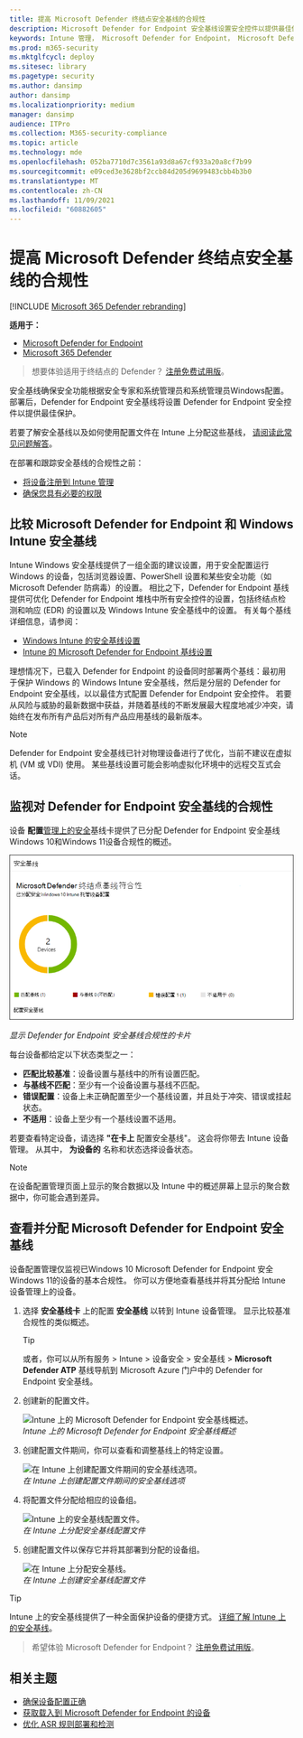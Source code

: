 ```yaml
---
title: 提高 Microsoft Defender 终结点安全基线的合规性
description: Microsoft Defender for Endpoint 安全基线设置安全控件以提供最佳保护。
keywords: Intune 管理， Microsoft Defender for Endpoint， Microsoft Defender， Microsoft Defender for Endpoint ASR， 安全基线
ms.prod: m365-security
ms.mktglfcycl: deploy
ms.sitesec: library
ms.pagetype: security
ms.author: dansimp
author: dansimp
ms.localizationpriority: medium
manager: dansimp
audience: ITPro
ms.collection: M365-security-compliance
ms.topic: article
ms.technology: mde
ms.openlocfilehash: 052ba7710d7c3561a93d8a67cf933a20a8cf7b99
ms.sourcegitcommit: e09ced3e3628bf2ccb84d205d9699483cbb4b3b0
ms.translationtype: MT
ms.contentlocale: zh-CN
ms.lasthandoff: 11/09/2021
ms.locfileid: "60882605"
---
```

# <a name="increase-compliance-to-the-microsoft-defender-for-endpoint-security-baseline"></a>提高 Microsoft Defender 终结点安全基线的合规性

[!INCLUDE [Microsoft 365 Defender rebranding](../../includes/microsoft-defender.md)]

**适用于：**
- [Microsoft Defender for Endpoint](https://go.microsoft.com/fwlink/p/?linkid=2154037)
- [Microsoft 365 Defender](https://go.microsoft.com/fwlink/?linkid=2118804)

> 想要体验适用于终结点的 Defender？ [注册免费试用版](https://signup.microsoft.com/create-account/signup?products=7f379fee-c4f9-4278-b0a1-e4c8c2fcdf7e&ru=https://aka.ms/MDEp2OpenTrial?ocid=docs-wdatp-onboardconfigure-abovefoldlink)。

安全基线确保安全功能根据安全专家和系统管理员和系统管理员Windows配置。 部署后，Defender for Endpoint 安全基线将设置 Defender for Endpoint 安全控件以提供最佳保护。

若要了解安全基线以及如何使用配置文件在 Intune 上分配这些基线， [请阅读此常见问题解答](/intune/security-baselines#q--a)。

在部署和跟踪安全基线的合规性之前：

- [将设备注册到 Intune 管理](configure-machines.md#enroll-devices-to-intune-management)
- [确保您具有必要的权限](configure-machines.md#obtain-required-permissions)

## <a name="compare-the-microsoft-defender-for-endpoint-and-the-windows-intune-security-baselines"></a>比较 Microsoft Defender for Endpoint 和 Windows Intune 安全基线

Intune Windows 安全基线提供了一组全面的建议设置，用于安全配置运行 Windows 的设备，包括浏览器设置、PowerShell 设置和某些安全功能（如 Microsoft Defender 防病毒）的设置。 相比之下，Defender for Endpoint 基线提供可优化 Defender for Endpoint 堆栈中所有安全控件的设置，包括终结点检测和响应 (EDR) 的设置以及 Windows Intune 安全基线中的设置。 有关每个基线详细信息，请参阅：

- [Windows Intune 的安全基线设置](/intune/security-baseline-settings-windows)
- [Intune 的 Microsoft Defender for Endpoint 基线设置](/intune/security-baseline-settings-defender-atp)

理想情况下，已载入 Defender for Endpoint 的设备同时部署两个基线：最初用于保护 Windows 的 Windows Intune 安全基线，然后是分层的 Defender for Endpoint 安全基线，以以最佳方式配置 Defender for Endpoint 安全控件。 若要从风险与威胁的最新数据中获益，并随着基线的不断发展最大程度地减少冲突，请始终在发布所有产品后对所有产品应用基线的最新版本。

> [!NOTE]
> Defender for Endpoint 安全基线已针对物理设备进行了优化，当前不建议在虚拟机 (VM 或 VDI) 使用。 某些基线设置可能会影响虚拟化环境中的远程交互式会话。

## <a name="monitor-compliance-to-the-defender-for-endpoint-security-baseline"></a>监视对 Defender for Endpoint 安全基线的合规性

设备 **配置**[管理上的安全](configure-machines.md)基线卡提供了已分配 Defender for Endpoint 安全基线Windows 10和Windows 11设备合规性的概述。

![安全基线卡。](images/secconmgmt_baseline_card.png)

*显示 Defender for Endpoint 安全基线合规性的卡片*

每台设备都给定以下状态类型之一：

- **匹配比较基准**：设备设置与基线中的所有设置匹配。
- **与基线不匹配**：至少有一个设备设置与基线不匹配。
- **错误配置**：设备上未正确配置至少一个基线设置，并且处于冲突、错误或挂起状态。
- **不适用**：设备上至少有一个基线设置不适用。

若要查看特定设备，请选择 **"在卡上** 配置安全基线"。 这会将你带去 Intune 设备管理。 从其中， **为设备的** 名称和状态选择设备状态。

> [!NOTE]
> 在设备配置管理页面上显示的聚合数据以及 Intune 中的概述屏幕上显示的聚合数据中，你可能会遇到差异。

## <a name="review-and-assign-the-microsoft-defender-for-endpoint-security-baseline"></a>查看并分配 Microsoft Defender for Endpoint 安全基线

设备配置管理仅监视已Windows 10 Microsoft Defender for Endpoint 安全Windows 11的设备的基本合规性。 你可以方便地查看基线并将其分配给 Intune 设备管理上的设备。

1. 选择 **安全基线卡** 上的配置 **安全基线** 以转到 Intune 设备管理。 显示比较基准合规性的类似概述。

   > [!TIP]
   > 或者，你可以从所有服务 > Intune > 设备安全 > 安全基线 > **Microsoft Defender ATP** 基线导航到 Microsoft Azure 门户中的 Defender for Endpoint 安全基线。

2. 创建新的配置文件。

   ![Intune 上的 Microsoft Defender for Endpoint 安全基线概述。](images/secconmgmt_baseline_intuneprofile1.png)<br>
   *Intune 上的 Microsoft Defender for Endpoint 安全基线概述*

3. 创建配置文件期间，你可以查看和调整基线上的特定设置。

   ![在 Intune 上创建配置文件期间的安全基线选项。](images/secconmgmt_baseline_intuneprofile2.png)<br>
   *在 Intune 上创建配置文件期间的安全基线选项*

4. 将配置文件分配给相应的设备组。

   ![Intune 上的安全基线配置文件。](images/secconmgmt_baseline_intuneprofile3.png)<br>
   *在 Intune 上分配安全基线配置文件*

5. 创建配置文件以保存它并将其部署到分配的设备组。

   ![在 Intune 上分配安全基线。](images/secconmgmt_baseline_intuneprofile4.png)<br>
   *在 Intune 上创建安全基线配置文件*

> [!TIP]
> Intune 上的安全基线提供了一种全面保护设备的便捷方式。 [详细了解 Intune 上的安全基线](/intune/security-baselines)。

> 希望体验 Microsoft Defender for Endpoint？ [注册免费试用版](https://signup.microsoft.com/create-account/signup?products=7f379fee-c4f9-4278-b0a1-e4c8c2fcdf7e&ru=https://aka.ms/MDEp2OpenTrial?ocid=docs-wdatp-onboardconfigure-belowfoldlink)。

## <a name="related-topics"></a>相关主题

- [确保设备配置正确](configure-machines.md)
- [获取载入到 Microsoft Defender for Endpoint 的设备](configure-machines-onboarding.md)
- [优化 ASR 规则部署和检测](configure-machines-asr.md)
